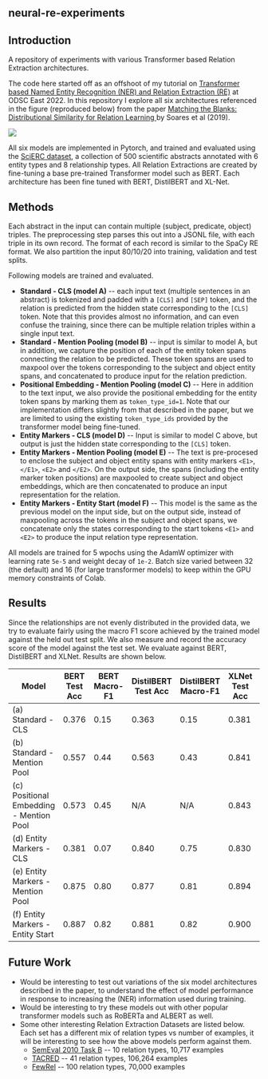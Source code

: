 ## neural-re-experiments

## Introduction

A repository of experiments with various Transformer based Relation Extraction architectures.

The code here started off as an offshoot of my tutorial on [Transformer based Named Entity Recognition (NER) and Relation Extraction (RE)](https://github.com/sujitpal/ner-re-with-transformers-odsc2022) at ODSC East 2022. In this repository I explore all six architectures referenced in the figure (reproduced below) from the paper [Matching the Blanks: Distributional Similarity for Relation Learning ](https://arxiv.org/abs/1906.03158) by Soares et al (2019).

<img src="https://github.com/sujitpal/ner-re-with-transformers-odsc2022/blob/main/figures/re-transformer-archs.png"/>

All six models are implemented in Pytorch, and trained and evaluated using the [SciERC dataset](http://nlp.cs.washington.edu/sciIE/), a collection of 500 scientific abstracts annotated with 6 entity types and 8 relationship types. All Relation Extractions are created by fine-tuning a base pre-trained Transformer model such as BERT. Each architecture has been fine tuned with BERT, DistilBERT and XL-Net.

## Methods

Each abstract in the input can contain multiple (subject, predicate, object) triples. The preprocessing step parses this out into a JSONL file, with each triple in its own record. The format of each record is similar to the SpaCy RE format. We also partition the input 80/10/20 into training, validation and test splits.

Following models are trained and evaluated.

* **Standard - CLS (model A)** -- each input text (multiple sentences in an abstract) is tokenized and padded with a `[CLS]` and `[SEP]` token, and the relation is predicted from the hidden state corresponding to the `[CLS]` token. Note that this provides almost no information, and can even confuse the training, since there can be multiple relation triples within a single input text. 
* **Standard - Mention Pooling (model B)** -- input is similar to model A, but in addition, we capture the position of each of the entity token spans connecting the relation to be predicted. These token spans are used to maxpool over the tokens corresponding to the subject and object entity spans, and concatenated to produce input for the relation prediction.
* **Positional Embedding - Mention Pooling (model C)** -- Here in addition to the text input, we also provide the positional embedding for the entity token spans by marking them as `token_type_id=1`. Note that our implementation differs slightly from that described in the paper, but we are limited to using the existing `token_type_ids` provided by the transformer model being fine-tuned.
* **Entity Markers - CLS (model D)** -- Input is similar to model C above, but output is just the hidden state corresponding to the `[CLS]` token.
* **Entity Markers - Mention Pooling (model E)** -- The text is pre-procesed to enclose the subject and object entity spans with entity markers `<E1>`, `</E1>`, `<E2>` and `</E2>`. On the output side, the spans (including the entity marker token positions) are maxpooled to create subject and object embeddings, which are then concatenated to produce an input representation for the relation.
* **Entity Markers - Entity Start (model F)** -- This model is the same as the previous model on the input side, but on the output side, instead of maxpooling across the tokens in the subject and object spans, we concatenate only the states corresponding to the start tokens `<E1>` and `<E2>` to produce the input relation type representation.

All models are trained for 5 wpochs using the AdamW optimizer with learning rate `5e-5` and weight decay of `1e-2`. Batch size varied between 32 (the default) and 16 (for large transformer models) to keep within the GPU memory constraints of Colab.

## Results

Since the relationships are not evenly distributed in the provided data, we try to evaluate fairly using the macro F1 score achieved by the trained model against the held out test split. We also measure and record the accuracy score of the model against the test set. We evaluate against BERT, DistilBERT and XLNet. Results are shown below.

| Model                                   | BERT Test Acc | BERT Macro-F1 | DistilBERT Test Acc | DistilBERT Macro-F1 | XLNet Test Acc | XLNet Macro-F1 | 
| --------------------------------------- | ------------- | ------------- | ------------------- | ------------------- | -------------- | -------------- |
| (a) Standard - CLS                      | 0.376         | 0.15          | 0.363               | 0.15                | 0.381          | 0.07           |
| (b) Standard - Mention Pool             | 0.557         | 0.44          | 0.563               | 0.43                | 0.841          | 0.76           |
| (c) Positional Embedding - Mention Pool | 0.573         | 0.45          | N/A                 | N/A                 | 0.843          | 0.78           |
| (d) Entity Markers - CLS                | 0.381         | 0.07          | 0.840               | 0.75                | 0.830          | 0.83           |
| (e) Entity Markers - Mention Pool       | 0.875         | 0.80          | 0.877               | 0.81                | 0.894          | 0.84           |
| (f) Entity Markers - Entity Start       | 0.887         | 0.82          | 0.881               | 0.82                | 0.900          | 0.84           |


## Future Work

* Would be interesting to test out variations of the six model architectures described in the paper, to understand the effect of model performance in response to increasing the (NER) information used during training.
* Would be interesting to try these models out with other popular transformer models such as RoBERTa and ALBERT as well.
* Some other interesting Relation Extraction Datasets are listed below. Each set has a different mix of relation types vs number of examples, it will be interesting to see how the above models perform against them.
  * [SemEval 2010 Task B](http://www.kozareva.com/downloads.html) -- 10 relation types, 10,717 examples
  * [TACRED](https://nlp.stanford.edu/projects/tacred/) -- 41 relation types, 106,264 examples
  * [FewRel](http://www.zhuhao.me/fewrel/) -- 100 relation types, 70,000 examples

